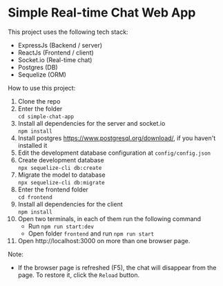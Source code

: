 # Simple Real-time Chat Web App

This project uses the following tech stack:
* ExpressJs (Backend / server)
* ReactJs (Frontend / client)
* Socket.io (Real-time chat)
* Postgres (DB)
* Sequelize (ORM)

How to use this project:
1. Clone the repo
2. Enter the folder <br/>
`cd simple-chat-app`
3. Install all dependencies for the server and socket.io <br/>
`npm install`
4. Install postgres https://www.postgresql.org/download/, if you haven't installed it
5. Edit the development database configuration at `config/config.json`
6. Create development database <br/> `npx sequelize-cli db:create`
7. Migrate the model to database <br/> `npx sequelize-cli db:migrate`
8. Enter the frontend folder <br/>
`cd frontend`
9. Install all dependencies for the client <br/>
`npm install`
10. Open two terminals, in each of them run the following command
    * Run `npm run start:dev`
    * Open folder `frontend` and run `npm run start`
11. Open http://localhost:3000 on more than one browser page.

Note:
* If the browser page is refreshed (F5), the chat will disappear from the page. To restore it, click the `Reload` button.